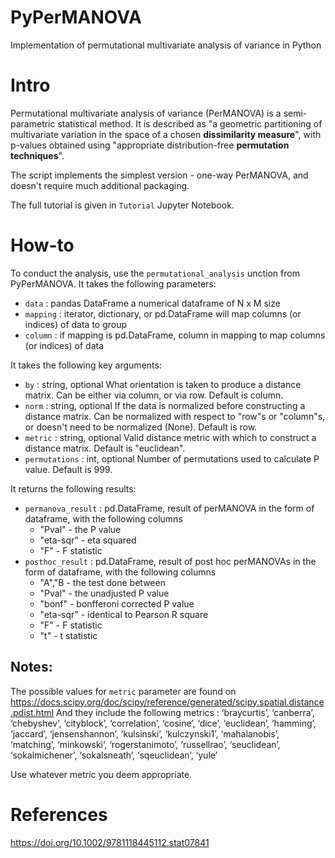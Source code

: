 # PyPerMANOVA
Implementation of permutational multivariate analysis of variance in Python
# Intro
Permutational multivariate analysis of variance (PerMANOVA) is a semi-parametric statistical method.
It is described as "a geometric partitioning of multivariate variation in the space of a chosen **dissimilarity measure**",
with p-values obtained using "appropriate distribution-free **permutation techniques**".

The script implements the simplest version - one-way PerMANOVA, and doesn't require much additional packaging.

The full tutorial is given in `Tutorial` Jupyter Notebook.

# How-to

To conduct the analysis, use the `permutational_analysis` unction from PyPerMANOVA.
It takes the following parameters:
* `data` : pandas DataFrame
		a numerical dataframe of N x M size
* `mapping` : iterator, dictionary, or pd.DataFrame
		will map columns (or indices) of data to group
* `column` : if mapping is pd.DataFrame, column in
		mapping to map columns (or indices) of data

It takes the following key arguments:
* `by` : string, optional
		What orientation is taken to produce a distance matrix.
		Can be either via column, or via row. Default is column.
* `norm` : string, optional
		If the data is normalized before constructing a distance matrix.
		Can be normalized with respect to "row"s or "column"s, or
		doesn't need to be normalized (None). Default is row.
* `metric` : string, optional
		Valid distance metric with which to construct a distance matrix.
		Default is "euclidean".
* `permutations` : int, optional
		Number of permutations used to calculate P value.
		Default is 999.

It returns the following results:
* `permanova_result` : pd.DataFrame, result of perMANOVA in the form of dataframe, with the following columns
  * "Pval" - the P value
  * "eta-sqr" - eta squared
  * "F" - F statistic
* `posthoc_result` : pd.DataFrame, result of post hoc perMANOVAs in the form of dataframe, with the following columns
  * "A","B - the test done between
  * "Pval" - the unadjusted P value
  * "bonf" - bonfferoni corrected P value
  * "eta-sqr" - identical to Pearson R square
  * "F" - F statistic
  * "t" - t statistic

## Notes:
The possible values for `metric` parameter are found on https://docs.scipy.org/doc/scipy/reference/generated/scipy.spatial.distance.pdist.html
And they include the following metrics : ‘braycurtis’, ‘canberra’, ‘chebyshev’, ‘cityblock’, ‘correlation’, ‘cosine’, ‘dice’, ‘euclidean’, ‘hamming’, 
‘jaccard’, ‘jensenshannon’, ‘kulsinski’, ‘kulczynski1’, ‘mahalanobis’, ‘matching’, ‘minkowski’, ‘rogerstanimoto’, ‘russellrao’, 
‘seuclidean’, ‘sokalmichener’, ‘sokalsneath’, ‘sqeuclidean’, ‘yule’

Use whatever metric you deem appropriate.
# References
 https://doi.org/10.1002/9781118445112.stat07841
